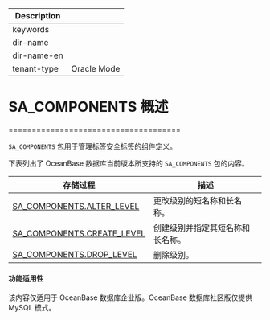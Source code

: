 | Description   |                 |
|---------------|-----------------|
| keywords      |                 |
| dir-name      |                 |
| dir-name-en   |                 |
| tenant-type   | Oracle Mode     |


# SA_COMPONENTS 概述 
=====================================

`SA_COMPONENTS` 包用于管理标签安全标签的组件定义。

下表列出了 OceanBase 数据库当前版本所支持的 `SA_COMPONENTS` 包的内容。


|                                   存储过程                                    |      **描述**      |
|---------------------------------------------------------------------------|------------------|
| [SA_COMPONENTS.ALTER_LEVEL](../300.sa-components-tag-package-oracle/200.sa-components-alter-level-oracle.md)  | 更改级别的短名称和长名称。    |
| [SA_COMPONENTS.CREATE_LEVEL](../300.sa-components-tag-package-oracle/300.sa-components-create-level-oracle.md) | 创建级别并指定其短名称和长名称。 |
| [SA_COMPONENTS.DROP_LEVEL](../300.sa-components-tag-package-oracle/400.sa-components-drop-level-oracle.md)   | 删除级别。            |


  <main id="notice" >
    <h4>功能适用性</h4>
    <p>该内容仅适用于 OceanBase 数据库企业版。OceanBase 数据库社区版仅提供 MySQL 模式。</p>
  </main>
